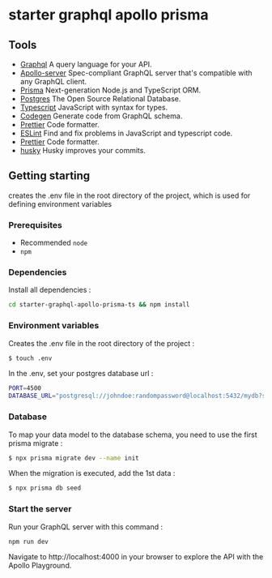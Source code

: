 # starter graphql apollo prisma

## Tools

- [Graphql](https://graphql.org/) A query language for your API.
- [Apollo-server](https://www.apollographql.com/docs/apollo-server) Spec-compliant GraphQL server that's compatible with any GraphQL client.
- [Prisma](https://www.prisma.io/) Next-generation Node.js and TypeScript ORM.
- [Postgres](https://www.postgresql.org/) The Open Source Relational Database.
- [Typescript](https://www.typescriptlang.org/) JavaScript with syntax for types.
- [Codegen](https://the-guild.dev/graphql/codegen/) Generate code from GraphQL schema.
- [Prettier](https://prettier.io/) Code formatter.
- [ESLint](https://eslint.org/) Find and fix problems in JavaScript and typescript code.
- [Prettier](https://prettier.io/) Code formatter.
- [husky](https://typicode.github.io/husky) Husky improves your commits.

## Getting starting

creates the .env file in the root directory of the project, which is used for defining environment variables

### Prerequisites

- Recommended `node`
- `npm`

### Dependencies

Install all dependencies :

```sh
cd starter-graphql-apollo-prisma-ts && npm install
```

### Environment variables

Creates the .env file in the root directory of the project :

```sh
$ touch .env
```

In the .env, set your postgres database url :

```sh
PORT=4500
DATABASE_URL="postgresql://johndoe:randompassword@localhost:5432/mydb?schema=public"
```

### Database

To map your data model to the database schema, you need to use the first prisma migrate :

```sh
$ npx prisma migrate dev --name init
```

When the migration is executed, add the 1st data :

```sh
$ npx prisma db seed
```

### Start the server

Run your GraphQL server with this command :

```sh
npm run dev
```

Navigate to http://localhost:4000 in your browser to explore the API with the Apollo Playground.
